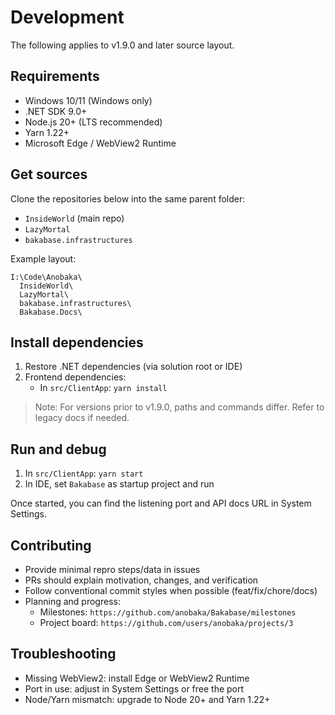 # Development

The following applies to v1.9.0 and later source layout.

## Requirements

- Windows 10/11 (Windows only)
- .NET SDK 9.0+
- Node.js 20+ (LTS recommended)
- Yarn 1.22+
- Microsoft Edge / WebView2 Runtime

## Get sources

Clone the repositories below into the same parent folder:

- `InsideWorld` (main repo)
- `LazyMortal`
- `bakabase.infrastructures`

Example layout:

```
I:\Code\Anobaka\
  InsideWorld\
  LazyMortal\
  bakabase.infrastructures\
  Bakabase.Docs\
```

## Install dependencies

1. Restore .NET dependencies (via solution root or IDE)
2. Frontend dependencies:
   - In `src/ClientApp`: `yarn install`

> Note: For versions prior to v1.9.0, paths and commands differ. Refer to legacy docs if needed.

## Run and debug

1. In `src/ClientApp`: `yarn start`
2. In IDE, set `Bakabase` as startup project and run

Once started, you can find the listening port and API docs URL in System Settings.

## Contributing

- Provide minimal repro steps/data in issues
- PRs should explain motivation, changes, and verification
- Follow conventional commit styles when possible (feat/fix/chore/docs)
- Planning and progress:
  - Milestones: `https://github.com/anobaka/Bakabase/milestones`
  - Project board: `https://github.com/users/anobaka/projects/3`

## Troubleshooting

- Missing WebView2: install Edge or WebView2 Runtime
- Port in use: adjust in System Settings or free the port
- Node/Yarn mismatch: upgrade to Node 20+ and Yarn 1.22+
